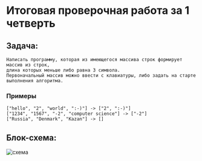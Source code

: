 # Итоговая проверочная работа за 1 четверть

## Задача:
    Написать программу, которая из имеющегося массива строк формирует массив из строк,
    длина которых меньше либо равна 3 символа.
    Первоначальный массив можно ввести с клавиатуры, либо задать на старте выполнения алгоритма.

### Примеры
    ["hello", "2", "world", ":-)"] -> ["2", ":-)"]
    ["1234", "1567", "-2", "computer science"] -> ["-2"]
    ["Russia", "Denmark", "Kazan"] -> []

## Блок-схема:
![схема](https://viewer.diagrams.net/?tags=%7B%7D&highlight=0000ff&edit=_blank&layers=1&nav=1&title=123.drawio#R7Vpfc%2BI2EP80PJKxbGzMY4D0mjbtXCd3Te9RYGH7IlucLQLcp%2B%2FKkmxkG0Jy4UxJZzJEWq3%2B7e5vdyW550ySzYcML6M%2FWEBoz7aCTc%2BZ9mwbjXwL%2FgnKVlJs23UkJcziQHFVhPv4O1FE1TFcxQHJDUbOGOXx0iTOWZqSOTdoOMvY2mRbMGrOusQhaRDu55g2qQ9xwCNJ9e1hRf%2BVxGGkZ0beSLYkWDOrneQRDth6h%2BTc9JxJxhiXpWQzIVRIT8vl4Xb7QO8evQ%2B%2F%2FZV%2Fw5%2FHv3%2F68%2B%2B%2BHOyXl3Qpt5CRlL966MSf4q%2FeApP8y%2BQ2%2BA59bm%2F7rhz6CdOVkpfaK99qAZIA5KmqLOMRC1mK6U1FHWdslQZETGNBreK5Y2wJRATEr4TzrTIOvOIMSBFPqGqVc4qJajp7ZsOKL2erbE4O7FIpkOMsJPwA36DUKuCBsITwbAv9MkIxj5%2FMxWFll2HJV8keCkr8L1CF1VQFyHMEv6jnu6I8vil%2BYZVWUbB1YVL8ugWnbXLWlUkpAE8obR3FnNwvcSG4NYC%2FTSVPJONk8wqlNIW40f5DLUr5k6Ha9rrCJtKAi3Zwqf3Qm4vdbkGAR7mQBuzEC3khDEnJlzg15Ol9Wwn0j2d4%2FhgWMOjPGWVZz7kW86YxjzGVAyjOckih2wN6swoi0kQoWztsvqaUXST9WrUadlEOVQ7o73Sx9OZAenJ%2F5p6BvCuImj2BdXDTcHKesUcykVKYpiwVxraIKa2RYK55nIZAcKvap8Jh9G1rj4EyMMgFLZxwFAcBSRve51R2O2ix01GLnZbG%2B%2BaGilocxAX66sGRvnrYpa8eNFQRw%2BZhd0JqCjizTKMGICEs3R333GkhAjDOAHIbDAvxcCIMO53lyzZ8nYmXRv6Rbto7lfWP3oXxD480fr9L40eoNVOBqKXiSYte7vCMUFOWmMYh%2BO%2FpHERHIDCMhRnHkLhfq4YEPLxUGwFc4VkxnlDckgHail1JSB3AgTpVqM69Mpff1dh%2Be9uLj751NURDZZNHS10N95FJZ6FZ2GKRg7brailn%2FQFNjboACQg22%2F4j%2Bl%2B5uvpFDVdUphujtjVCd%2FfgQp2iSzu2OrqmRq54ERhDz4LM9wfo3EE2bOYCIv%2FWkV0l0VYR76%2FuSCpiZV19WcSS2Srv8FiGPCPgt57LHK8Z8E92LkPOu4j4%2FrFOye7UKbVfTlxWyJcWd8gdec7AhMnZOycN6%2F8zgBeBrdOLQHtPfn2JGYD3POQc24Bc%2F%2Bwx5zfUJ8%2F67jgGOZYpQD1FcKbO%2BecFTttFwM%2FNC97HkwWy%2FxO%2BSi9zRxu711vS5IUAd6uNC7KGAs%2Fk2su1ur72QsNu47cRvatg3lH8Rj%2Frcrjoei1vaEsGFRCbIUU%2FEfim9Xio9iBb40f6TeGV%2FI7JDwW54rdNIFuuunv2uPg7D9AOzg60djOQX0JEOjZ7tn80IrWbv%2Bea5u%2FWX9rkwlSvExylmnmd8ZJT03ge4aUogvwxpYSyMMOJSKtJFsNSRC5utn2sGp7L9hbxhuhPbU4JLXdU8zidPwPZTXek37LhVDTe%2F62EfPIe6ur%2Bl%2Fc9FxpdfzdRV8XgWFW8IhGHavVVk4RP9XGYc%2FMv)